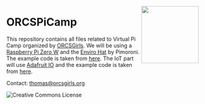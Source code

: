 <a href="http://www.orcsgirls.org"><img src="Images/Logo.png" align="right" width="150px"></a>

# ORCSPiCamp

This repository contains all files related to Virtual Pi Camp organized by [ORCSGirls](https://www.orcsgirls.org/). We will be using a [Raspberry Pi Zero W](https://www.raspberrypi.org/products/raspberry-pi-zero-w/) and the [Enviro Hat](https://learn.pimoroni.com/tutorial/sandyj/getting-started-with-enviro-plus) by Pimoroni. The example code is taken from [here](https://github.com/pimoroni/enviroplus-python). The IoT part will use [Adafruit IO](https://learn.adafruit.com/welcome-to-adafruit-io) and the example code is taken from [here](https://github.com/adafruit/Adafruit_IO_Python).

Contact: [thomas@orcsgirls.org](mailto:thomas@orcsgirls.org)
<p>
<a rel="license" href="http://creativecommons.org/licenses/by-sa/4.0/"><img alt="Creative Commons License" 
	style="border-width:0" align="left" src="https://i.creativecommons.org/l/by-sa/4.0/88x31.png"/></a>

</p>
